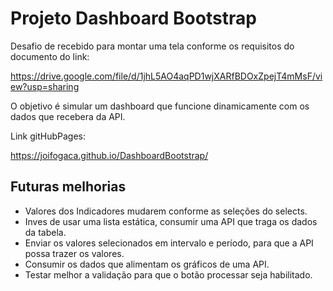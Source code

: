 # Projeto Dashboard Bootstrap 

Desafio de recebido para montar uma tela conforme os requisitos do documento do link:

https://drive.google.com/file/d/1jhL5AO4aqPD1wjXARfBDOxZpejT4mMsF/view?usp=sharing

O objetivo é simular um dashboard que funcione dinamicamente com os dados que recebera da API.

Link gitHubPages:

https://joifogaca.github.io/DashboardBootstrap/

## Futuras melhorias

 - Valores dos Indicadores mudarem conforme as seleções do selects.
 - Inves de usar uma lista estática, consumir uma API que traga os dados da tabela.
 - Enviar os valores selecionados em intervalo e período, para que a API possa trazer os valores.
 - Consumir os dados que alimentam os gráficos de uma API.
 - Testar melhor a validação para que o botão processar seja habilitado.  
